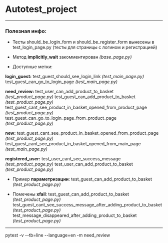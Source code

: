 # Autotest_project
___

### Полезная инфо:


- Тесты should_be_login_form и should_be_register_form вынесены в test_login_page.py (тесты для страницы с логином и регистрацией)

- Метод **implicitly_wait** закомментирован *(base_page.py)*

- Доступные метки:

**login_guest:**
test_guest_should_see_login_link *(test_main_page.py)*
test_guest_can_go_to_login_page *(test_main_page.py)*

**need_review:**
test_user_can_add_product_to_basket *(test_product_page.py)*
test_guest_can_add_product_to_basket *(test_product_page.py)*
test_guest_cant_see_product_in_basket_opened_from_product_page *(test_product_page.py)*
test_guest_can_go_to_login_page_from_product_page *(test_product_page.py)*

**new:**
test_guest_cant_see_product_in_basket_opened_from_product_page *(test_product_page.py)*
test_guest_cant_see_product_in_basket_opened_from_main_page *(test_main_page.py)*

**registered_user:**
test_user_cant_see_success_message *(test_product_page.py)*
test_user_can_add_product_to_basket *(test_product_page.py)*

- Пример **параметризации**:
test_guest_can_add_product_to_basket *(test_product_page.py)*

- Помечены **xfail**:
test_guest_can_add_product_to_basket *(test_product_page.py)*
test_guest_cant_see_success_message_after_adding_product_to_basket *(test_product_page.py)*
test_message_disappeared_after_adding_product_to_basket *(test_product_page.py)*



------

pytest -v --tb=line --language=en -m need_review